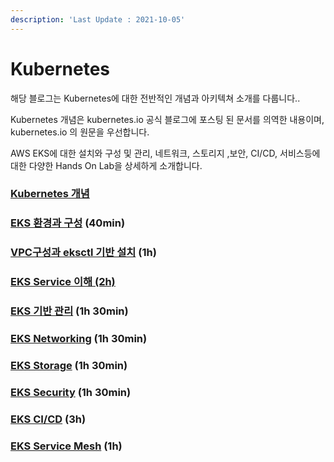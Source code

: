 ```yaml
---
description: 'Last Update : 2021-10-05'
---
```


# Kubernetes

해당 블로그는 Kubernetes에 대한 전반적인 개념과 아키텍쳐 소개를 다룹니다..

Kubernetes 개념은 kubernetes.io 공식 블로그에 포스팅 된 문서를 의역한 내용이며, kubernetes.io 의 원문을 우선합니다.

AWS EKS에 대한 설치와 구성 및 관리, 네트워크, 스토리지 ,보안, CI/CD, 서비스등에 대한 다양한 Hands On Lab을 상세하게 소개합니다.

### [Kubernetes 개념](kubernetes-concept/)

### [EKS 환경과 구성](eks/) (40min)

### [VPC구성과 eksctl 기반 설치](vpc-eksctl/) (1h)

### [EKS Service 이해 (2h)](./#eks-2h)

### [EKS 기반 관리](eks-2/) (1h 30min)

### [EKS Networking](eks-networking/) (1h 30min)

### [EKS Storage](eks-storage/) (1h 30min)

### [EKS Security](eks-security/) (1h 30min)

### [EKS CI/CD](eks-cicd/) (3h)

### [EKS Service Mesh](eks-service-mesh/) (1h)


